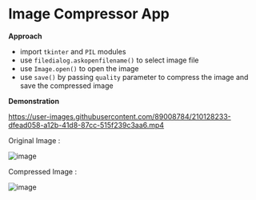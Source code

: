# Image Compressor App

**Approach**
- import `tkinter` and   `PIL` modules
- use `filedialog.askopenfilename()` to select image file
- use `Image.open()` to open the image
- use `save()` by passing `quality` parameter to compress the image and save the compressed image

**Demonstration**



https://user-images.githubusercontent.com/89008784/210128233-dfead058-a12b-41d8-87cc-515f239c3aa6.mp4


Original Image : 

![image](https://github.com/vamsikrishnarh7/Play-With-Python/blob/main/Image%20Compressor%20App/images/parrot.jpeg)

Compressed Image :

![image](https://github.com/vamsikrishnarh7/Play-With-Python/blob/main/Image%20Compressor%20App/images/Compressed_parrot.jpeg)
